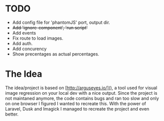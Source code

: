 # TODO
* Add config file for 'phantomJS' port, output dir.
* ~~Add 'ignore-component', 'run script'~~
* Add events
* Fix route to load images.
* Add auth.
* Add concurency
* Show precentages as actual percentages.

# The Idea
The idea/project is based on [http://arguseyes.io/](), a tool used for visual image regression on your local dev with a nice output.
   Since the project is not maintaned anymore, the code contains bugs and ran too slow and only on one browser I figured I wanted to recreate this. With the power of Laravel, Dusk and Imagick I managed to recreate the project and even better.

